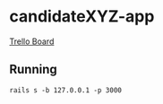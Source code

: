 # candidateXYZ-app
[Trello Board](https://trello.com/b/xBbYB3Tn/candidatexyz-app-development)

## Running
`rails s -b 127.0.0.1 -p 3000`
